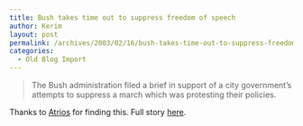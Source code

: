 ```yaml
---
title: Bush takes time out to suppress freedom of speech
author: Kerim
layout: post
permalink: /archives/2003/02/16/bush-takes-time-out-to-suppress-freedom-of-speech/
categories:
  - Old Blog Import
---
```


>   The Bush administration filed a brief in support of a city government&#8217;s attempts to suppress a march which was protesting their policies.


Thanks to <a href="http://atrios.blogspot.com/" onclick="_gaq.push(['_trackEvent', 'outbound-article', 'http://atrios.blogspot.com/', 'Atrios']);" >Atrios</a> for finding this. Full story <a href="http://www.syracuse.com/search/index.ssf?/base/opinion-1/10453017435260.xml?syr" onclick="_gaq.push(['_trackEvent', 'outbound-article', 'http://www.syracuse.com/search/index.ssf?/base/opinion-1/10453017435260.xml?syr', 'here']);" >here</a>.

